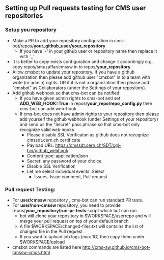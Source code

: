## Setting up Pull requests testing for CMS user repositories
### Setup you repository
- Make a PR to add your repository configuration in cms-bot/repos/**your_github_user/your_repository**
  - If you have '-' in your github user or repository name then replace it with '_'
- It is better to copy exists configuration and change it accordingly e.g. copy repos/smuzaffar/cmssw in to repos/**your_repository**
- Allow cmsbot to update your repository. If you have a github organization then please add github user "cmsbot" in to a team with write (or admin) rights. OR if it is not a organization then please add "cmsbot" as Collaborators (under the Settings of your repository).
- Add github webhook so that cms-bot can be notified. 
  - If you have given admin rights to cms-bot and set **ADD_WEB_HOOK=True** in repos/**your_repo/repo_config.py** then cms-bot can add web-hook
  - If cms-bot does not have admin rights to your repository then please add yourself the github webhook (under Settings of your repository) and send us the "Secret" pass phrase so that cms-bot only recognize valid web hooks
    - Please disable SSL Verificaton as github does not recognize cmssdt.cern.ch certificate
    - Payload URL: https://cmssdt.cern.ch/SDT/cgi-bin/github_webhook
    - Content type: application/json
    - Secret: any password of your choice
    - Disable SSL Verification
    - Let me select individual events: Select
      - Issues, Issue comment, Pull request 

### Pull request Testing:
- For **user/cmssw** repository , cms-bot can run standard PR tests.
- For **user/non-cmssw** repository, you need to provide repos/**your_repository/run-pr-tests** script which bot can run.
  - bot will clone your repository in $WORKSPACE/userrepo and will merge your pull request on top of your default branch
  - A file $WORKSPACE/changed-files.txt will contains the list of changed file in the Pull request
  - If you want to upload job logs (max 1G) then copy them under $WORKSPACE/upload
- cmsbot commands are listed here http://cms-sw.github.io/cms-bot-cmssw-cmds.html
